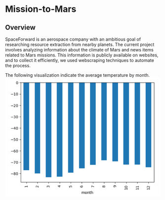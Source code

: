 # Mission-to-Mars

## Overview
SpaceForward is an aerospace company with an ambitious goal of researching resource extraction from nearby planets. The current project involves analyzing information about the climate of Mars and news items related to Mars missions. This information is publicly available on websites, and to collect it efficiently, we used webscraping techniques to automate the process.


The following visualization indicate the average temperature by month.
![plot](avg_temo.png) 




